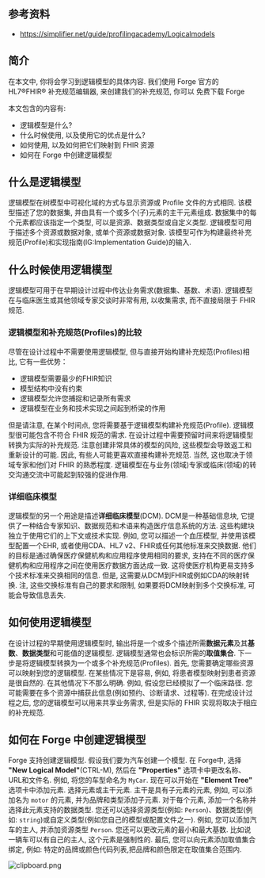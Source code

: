 ## 参考资料

- https://simplifier.net/guide/profilingacademy/Logicalmodels

## 简介

在本文中, 你将会学习到逻辑模型的具体内容. 我们使用 Forge 官方的 HL7®FHIR® 补充规范编辑器, 来创建我们的补充规范, 你可以 免费下载 Forge

本文包含的内容有:

- 逻辑模型是什么?
- 什么时候使用, 以及使用它的优点是什么?
- 如何使用, 以及如何把它们映射到 FHIR 资源
- 如何在 Forge 中创建逻辑模型

## 什么是逻辑模型

逻辑模型在树模型中可视化域的方式与显示资源或 Profile 文件的方式相同. 该模型描述了您的数据集, 并由具有一个或多个(子)元素的主干元素组成. 数据集中的每个元素都应该指定一个类型, 可以是资源、数据类型或自定义类型. 逻辑模型可用于描述多个资源或数据对象, 或单个资源或数据对象. 该模型可作为构建最终补充规范(Profile)和实现指南(IG:Implementation Guide)的输入.

## 什么时候使用逻辑模型

逻辑模型可用于在早期设计过程中传达业务需求(数据集、基数、术语). 逻辑模型在与临床医生或其他领域专家交谈时非常有用, 以收集需求, 而不直接局限于 FHIR 规范.

### 逻辑模型和补充规范(Profiles)的比较

尽管在设计过程中不需要使用逻辑模型, 但与直接开始构建补充规范(Profiles)相比, 它有一些优势：

- 逻辑模型需要最少的FHIR知识
- 模型结构中没有约束
- 逻辑模型允许您捕捉和记录所有需求
- 逻辑模型在业务和技术实现之间起到桥梁的作用

但是请注意, 在某个时间点, 您将需要基于逻辑模型构建补充规范(Profile). 逻辑模型很可能包含不符合 FHIR 规范的需求. 在设计过程中需要预留时间来将逻辑模型转换为实际的补充规范. 注意创建非常具体的模型的风险, 这些模型会导致返工和重新设计的可能. 因此, 有些人可能更喜欢直接构建补充规范. 当然, 这也取决于领域专家和他们对 FHIR 的熟悉程度. 逻辑模型在与业务(领域)专家或临床(领域)的转交沟通交流中可能起到较强的促进作用.

### 详细临床模型

逻辑模型的另一个用途是描述**详细临床模型**(DCM). DCM是一种基础信息块, 它提供了一种结合专家知识、数据规范和术语来构造医疗信息系统的方法. 这些构建块独立于使用它们的上下文或技术实现. 例如, 您可以描述一个血压模型, 并使用该模型配置一个EHR, 或者使用CDA、HL7 v2、FHIR或任何其他标准来交换数据. 他们的目标是通过确保医疗保健机构和应用程序使用相同的要求, 支持在不同的医疗保健机构和应用程序之间在使用医疗数据方面达成一致. 这将使医疗机构更易支持多个技术标准来交换相同的信息. 但是, 这需要从DCM到FHIR或例如CDA的映射转换. 注, 这些交换标准有自己的要求和限制, 如果要将DCM映射到多个交换标准, 可能会导致信息丢失.

## 如何使用逻辑模型

在设计过程的早期使用逻辑模型时, 输出将是一个或多个描述所需**数据元素**及其**基数**、**数据类型**和可能值的逻辑模型. 逻辑模型通常也会标识所需的**取值集合**. 下一步是将逻辑模型转换为一个或多个补充规范(Profiles). 首先, 您需要确定哪些资源可以映射到您的逻辑模型. 在某些情况下是容易, 例如, 将患者模型映射到患者资源是很自然的. 在其他情况下不那么明确. 例如, 假设您已经模拟了一个临床路径. 您可能需要在多个资源中捕获此信息(例如预约、诊断请求、过程等). 在完成设计过程之后, 您的逻辑模型可以用来共享业务需求, 但是实际的 FHIR 实现将取决于相应的补充规范.

## 如何在 Forge 中创建逻辑模型

Forge 支持创建逻辑模型. 假设我们要为汽车创建一个模型. 在 Forge中, 选择 **"New Logical Model"**(CTRL-M), 然后在 **"Properties"** 选项卡中更改名称、URL和文件名. 例如, 将您的车型命名为 `MyCar`. 现在可以开始在 **"Element Tree"** 选项卡中添加元素. 选择元素或主干元素. 主干是具有子元素的元素, 例如, 可以添加名为 `motor` 的元素, 并为品牌和类型添加子元素. 对于每个元素, 添加一个名称并选择此元素支持的数据类型. 您还可以选择资源类型(例如: `Person`)、数据类型(例如: `string`)或自定义类型(例如您自己的模型或配置文件之一). 例如, 您可以添加汽车的主人, 并添加资源类型 `Person`. 您还可以更改元素的最小和最大基数. 比如说一辆车可以有自己的主人, 这个元素是强制性的. 最后, 您可以向元素添加取值集合绑定, 例如: 特定的品牌或颜色代码列表,把品牌和颜色限定在取值集合范围内.

![clipboard.png][1]

  [1]: https://segmentfault.com/img/bVbu5vf
